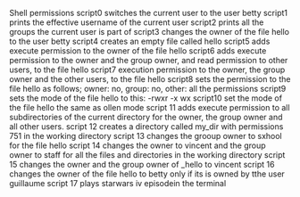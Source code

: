 Shell permissions
script0 switches the current user to the user betty
script1 prints the effective username of the current user
script2 prints all the groups the current user is part of
script3 changes the owner of the file hello to the user betty
script4 creates an empty file called hello
script5 adds execute permission to the owner of the file hello
script6 adds execute permission to the owner and the group owner, and read permission to other users, to the file hello
script7 execution permission to the owner, the group owner and the other users, to the file hello
script8 sets the permission to the file hello as follows; owner: no, group: no, other: all the permissions
script9 sets the mode of the file hello to this: -rwxr -x wx
script10 set the mode of the file hello the same as ollen mode
script 11 adds execute permission to all subdirectories of the current directory for the owner, the group owner and all other users.
script 12 creates a directory called my_dir with permissions 751 in the working directory
script 13 changes the grooup owner to sxhool for the file hello
script 14 changes the owner to vincent and the group owner to staff for all the files and directories in the working directory
script 15 changes the owner and the group owner of _hello to vincent
script 16 changes the owner of the file hello to betty only if its is owned by tthe user guillaume
script 17 plays starwars iv episodein the terminal
